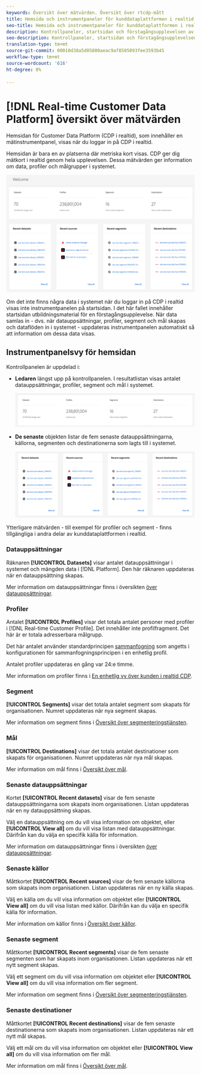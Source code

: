 ```yaml
---
keywords: Översikt över mätvärden. Översikt över rtcdp-mått
title: Hemsida och instrumentpaneler för kunddataplattformen i realtid
seo-title: Hemsida och instrumentpaneler för kunddataplattformen i realtid
description: Kontrollpaneler, startsidan och förstagångsupplevelsen av Adobe Experience Platform
seo-description: Kontrollpaneler, startsidan och förstagångsupplevelsen av Adobe Experience Platform
translation-type: tm+mt
source-git-commit: 00010d38a5d05800aeac9af8505093fee3593b45
workflow-type: tm+mt
source-wordcount: '616'
ht-degree: 0%

---
```



# [!DNL Real-time Customer Data Platform] översikt över mätvärden

Hemsidan för Customer Data Platform (CDP i realtid), som innehåller en mätinstrumentpanel, visas när du loggar in på CDP i realtid.

Hemsidan är bara en av platserna där metriska kort visas. CDP ger dig mätkort i realtid genom hela upplevelsen. Dessa mätvärden ger information om data, profiler och målgrupper i systemet.

![bild](assets/home.png)

Om det inte finns några data i systemet när du loggar in på CDP i realtid visas inte instrumentpanelen på startsidan. I det här fallet innehåller startsidan utbildningsmaterial för en förstagångsupplevelse. När data samlas in - dvs. när <!--sources-->datauppsättningar, profiler, segment och mål skapas och dataflöden in i systemet - uppdateras instrumentpanelen automatiskt så att information om dessa data visas<!-- in metric cards-->.

## Instrumentpanelsvy för hemsidan

<!--The dashboard shows information in several areas. Each category of information displays for the time range shown beneath the data.-->

Kontrollpanelen är uppdelad i<!-- two areas.-->:

* **Ledaren** längst upp på kontrollpanelen. I resultatlistan visas antalet datauppsättningar, profiler, segment och mål i systemet.

   ![bild](assets/leaderboard.png)

<!-- * **Metric cards** display beneath the leaderboard. Metric cards show additional information, such as percentages or trends. Metric cards appear as data is collected.
    ![image](assets/home-metrics.jpg)
Some information is shown in different ways on both the leaderboard and metric cards. -->
* **De senaste** objekten listar de fem senaste datauppsättningarna, källorna, segmenten och destinationerna som lagts till i systemet.

   ![bild](assets/recent.png)

Ytterligare mätvärden - till exempel för profiler och segment - finns tillgängliga i andra delar av kunddataplattformen i realtid.

### Datauppsättningar

Räknaren **[!UICONTROL Datasets]** visar antalet datauppsättningar i systemet och mängden data i [!DNL Platform]. Den här räknaren uppdateras när en datauppsättning skapas.

Mer information om datauppsättningar finns i översikten [över datauppsättningar](../catalog/datasets/overview.md).

### Profiler

Antalet **[!UICONTROL Profiles]** visar det totala antalet personer med profiler i [!DNL Real-time Customer Profile]. Det innehåller inte profilfragment. Det här är er totala adresserbara målgrupp.

Det här antalet använder standardprincipen [sammanfogning](profile/merge-policies.md) som angetts i konfigurationen för sammanfogningsprincipen i en enhetlig profil.

Antalet profiler uppdateras en gång var 24:e timme.

Mer information om profiler finns i [En enhetlig vy över kunden i realtid CDP](profile/profile-overview.md).

### Segment

**[!UICONTROL Segments]** visar det totala antalet segment som skapats för organisationen. Numret uppdateras när nya segment skapas.

Mer information om segment finns i [Översikt över segmenteringstjänsten](segmentation/segmentation-overview.md).

### Mål 

**[!UICONTROL Destinations]** visar det totala antalet destinationer som skapats för organisationen. Numret uppdateras när nya mål skapas.

Mer information om mål finns i [Översikt över mål](destinations/overview.md).

<!-- ### Successful profile records

In the leaderboard **[!UICONTROL Successful profile records]** shows the total number of records that have been successfully processed into the profile.

There is also a metric card that shows the percentage of successful records. Select **[!UICONTROL View datasets]** to see more details about the profile records. Hover over the colored area of the graph to see additional details:

![image](assets/home-profilerecords-details.PNG)

The number of successful profile records is updated hourly. 

For more information about profiles, see [A unified view of your customer in Real-time CDP](profile/profile-overview.md).

### Total profile records

The **[!UICONTROL Total profile records]** metric card shows the total number of data records enabled to feed into the profiles, and the percentage that are successful, updated once per day. This does not include all data in the data lake, because some data might not be enabled to feed into the profiles.

 Hover over the colored area of the graph to see additional details about the successful profiles:

![image](assets/home-profile-details.PNG)

Select **[!UICONTROL View profiles]** to see more details about the profile records.

For more information about profiles, see [A unified view of your customer in Real-time CDP](profile/profile-overview.md).

For more information about viewing a specific profile, see [Profile viewer](profile/profile-viewer.md).

### Failed profile records

In the leaderboard, **[!UICONTROL Failed profile records]** counts the number of records that failed to process into the profile.

The **[!UICONTROL Failed profile records]** metric card shows this count, and includes a graphical representation that helps you see how failures have trended during the time shown below the graphic. This chart is updated hourly. Select **[!UICONTROL View datasets]** to see more details about the profile records.

The number of failed profile records is updated hourly. -->

### Senaste datauppsättningar

Kortet **[!UICONTROL Recent datasets]** visar de fem senaste datauppsättningarna som skapats inom organisationen. Listan uppdateras när en ny datauppsättning skapas.

Välj en datauppsättning om du vill visa information om objektet, eller **[!UICONTROL View all]** om du vill visa listan med datauppsättningar. Därifrån kan du välja en specifik källa för information.

Mer information om datauppsättningar finns i översikten [över datauppsättningar](../catalog/datasets/overview.md).

### Senaste källor

Måttkortet **[!UICONTROL Recent sources]** visar de fem senaste källorna som skapats inom organisationen. Listan uppdateras när en ny källa skapas.

Välj en källa om du vill visa information om objektet eller **[!UICONTROL View all]** om du vill visa listan med källor. Därifrån kan du välja en specifik källa för information.

Mer information om källor finns i [Översikt över källor](sources/sources-overview.md).

### Senaste segment

Måttkortet **[!UICONTROL Recent segments]** visar de fem senaste segmenten som har skapats inom organisationen. Listan uppdateras när ett nytt segment skapas.

Välj ett segment om du vill visa information om objektet eller **[!UICONTROL View all]** om du vill visa information om fler segment.

Mer information om segment finns i [Översikt över segmenteringstjänsten](segmentation/segmentation-overview.md).

### Senaste destinationer

Måttkortet **[!UICONTROL Recent destinations]** visar de fem senaste destinationerna som skapats inom organisationen. Listan uppdateras när ett nytt mål skapas.

Välj ett mål om du vill visa information om objektet eller **[!UICONTROL View all]** om du vill visa information om fler mål.

Mer information om mål finns i [Översikt över mål](destinations/overview.md).
